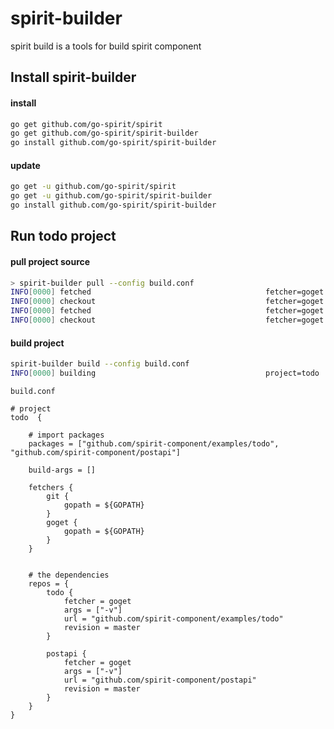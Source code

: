 # spirit-builder
spirit build is a tools for build spirit component

## Install spirit-builder

#### install

```bash
go get github.com/go-spirit/spirit
go get github.com/go-spirit/spirit-builder
go install github.com/go-spirit/spirit-builder
```

#### update

```bash
go get -u github.com/go-spirit/spirit
go get -u github.com/go-spirit/spirit-builder
go install github.com/go-spirit/spirit-builder
```

## Run todo project

#### pull project source

```bash
> spirit-builder pull --config build.conf
INFO[0000] fetched                                       fetcher=goget revision=master url=github.com/spirit-component/examples/todo
INFO[0000] checkout                                      fetcher=goget revision=master url=github.com/spirit-component/examples/todo
INFO[0000] fetched                                       fetcher=goget revision=master url=github.com/spirit-component/postapi
INFO[0000] checkout                                      fetcher=goget revision=master url=github.com/spirit-component/postapi
```

#### build project

```bash
spirit-builder build --config build.conf
INFO[0000] building                                      project=todo
```


`build.conf`

```hocon
# project
todo  {

	# import packages
	packages = ["github.com/spirit-component/examples/todo", "github.com/spirit-component/postapi"]

	build-args = []

	fetchers {
		git {
			gopath = ${GOPATH}
		}
		goget {
			gopath = ${GOPATH}
		}
	}


	# the dependencies
	repos = {
		todo {
			fetcher = goget
			args = ["-v"]
			url = "github.com/spirit-component/examples/todo"
			revision = master
		}

		postapi {
			fetcher = goget
			args = ["-v"]
			url = "github.com/spirit-component/postapi"
			revision = master
		}
	}
}
```